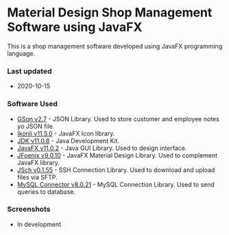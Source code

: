 # Material Design Shop Management Software using JavaFX
This is a shop management software developed using JavaFX programming language.   
### Last updated
* 2020-10-15

### Software Used
  * [GSon v2.7](https://github.com/google/gson) - JSON Library. Used to store customer and employee notes yo JSON file.
  * [Ikonli v11.5.0](https://github.com/kordamp/ikonli) - JavaFX Icon library.
  * [JDK v11.0.8](https://github.com/openjdk/jdk) - Java Development Kit.
  * [JavaFX v11.0.2](https://github.com/openjdk/jfx) - Java GUI Library. Used to design interface.
  * [JFoenix v9.0.10](https://github.com/jfoenixadmin/JFoenix) - JavaFX Material Design Library. Used to complement JavaFX library.
  * [JSch v0.1.55](https://github.com/is/jsch) - SSH Connection Library. Used to download and upload files via SFTP.
  * [MySQL Connector v8.0.21](https://github.com/mysql/mysql-connector-j) - MySQL Connection Library. Used to send queries to database.

### Screenshots
* In development
